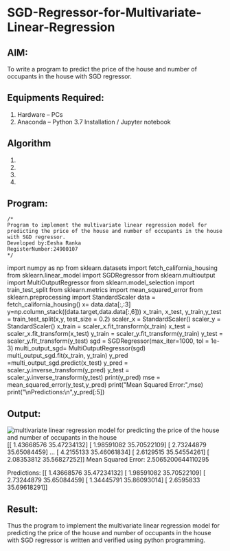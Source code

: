 # SGD-Regressor-for-Multivariate-Linear-Regression

## AIM:
To write a program to predict the price of the house and number of occupants in the house with SGD regressor.

## Equipments Required:
1. Hardware – PCs
2. Anaconda – Python 3.7 Installation / Jupyter notebook

## Algorithm
1. 
2. 
3. 
4. 

## Program:
```
/*
Program to implement the multivariate linear regression model for predicting the price of the house and number of occupants in the house with SGD regressor.
Developed by:Eesha Ranka
RegisterNumber:24900107 
*/
```
import numpy as np
from sklearn.datasets import fetch_california_housing
from sklearn.linear_model import SGDRegressor
from sklearn.multioutput import MultiOutputRegressor
from sklearn.model_selection import train_test_split
from sklearn.metrics import mean_squared_error
from sklearn.preprocessing import StandardScaler
data = fetch_california_housing()
x= data.data[:,:3]
y=np.column_stack((data.target,data.data[:,6]))
x_train, x_test, y_train,y_test = train_test_split(x,y, test_size = 0.2)
scaler_x = StandardScaler()
scaler_y = StandardScaler()
x_train = scaler_x.fit_transform(x_train)
x_test = scaler_x.fit_transform(x_test)
y_train = scaler_y.fit_transform(y_train)
y_test = scaler_y.fit_transform(y_test)
sgd = SGDRegressor(max_iter=1000, tol = 1e-3)
multi_output_sgd= MultiOutputRegressor(sgd)
multi_output_sgd.fit(x_train, y_train)
y_pred =multi_output_sgd.predict(x_test)
y_pred = scaler_y.inverse_transform(y_pred)
y_test = scaler_y.inverse_transform(y_test)
print(y_pred)
mse = mean_squared_error(y_test,y_pred)
print("Mean Squared Error:",mse)
print("\nPredictions:\n",y_pred[:5])

## Output:
![multivariate linear regression model for predicting the price of the house and number of occupants in the house](sam.png)
[[ 1.43668576 35.47234132]
 [ 1.98591082 35.70522109]
 [ 2.73244879 35.65084459]
 ...
 [ 4.2155133  35.46061834]
 [ 2.6129515  35.54554261]
 [ 2.08353812 35.56827252]]
Mean Squared Error: 2.5065200644110295

Predictions:
 [[ 1.43668576 35.47234132]
 [ 1.98591082 35.70522109]
 [ 2.73244879 35.65084459]
 [ 1.34445791 35.86093014]
 [ 2.6595833  35.69618291]]


## Result:
Thus the program to implement the multivariate linear regression model for predicting the price of the house and number of occupants in the house with SGD regressor is written and verified using python programming.
